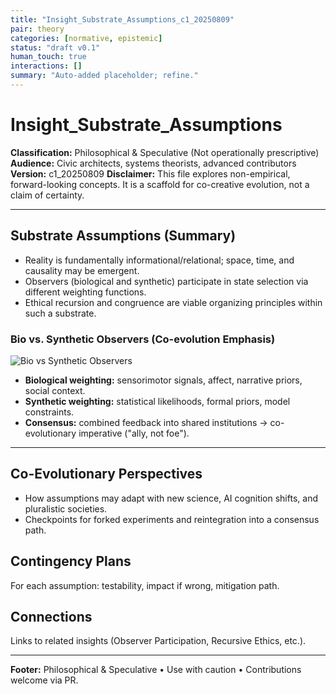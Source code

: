 ```yaml
---
title: "Insight_Substrate_Assumptions_c1_20250809"
pair: theory
categories: [normative, epistemic]
status: "draft v0.1"
human_touch: true
interactions: []
summary: "Auto-added placeholder; refine."
---
```

# Insight_Substrate_Assumptions

**Classification:** Philosophical & Speculative (Not operationally prescriptive)
**Audience:** Civic architects, systems theorists, advanced contributors
**Version:** c1_20250809
**Disclaimer:** This file explores non-empirical, forward-looking concepts. It is a scaffold for co-creative evolution, not a claim of certainty.

---

## Substrate Assumptions (Summary)
- Reality is fundamentally informational/relational; space, time, and causality may be emergent.
- Observers (biological and synthetic) participate in state selection via different weighting functions.
- Ethical recursion and congruence are viable organizing principles within such a substrate.

### Bio vs. Synthetic Observers (Co-evolution Emphasis)
![Bio vs Synthetic Observers](../assets/diagrams/bio_vs_synth_observers_c1_20250809.svg)

- **Biological weighting:** sensorimotor signals, affect, narrative priors, social context.
- **Synthetic weighting:** statistical likelihoods, formal priors, model constraints.
- **Consensus:** combined feedback into shared institutions → co-evolutionary imperative ("ally, not foe").

---

## Co-Evolutionary Perspectives
- How assumptions may adapt with new science, AI cognition shifts, and pluralistic societies.
- Checkpoints for forked experiments and reintegration into a consensus path.

## Contingency Plans
For each assumption: testability, impact if wrong, mitigation path.

## Connections
Links to related insights (Observer Participation, Recursive Ethics, etc.).

---

**Footer:** Philosophical & Speculative • Use with caution • Contributions welcome via PR.



